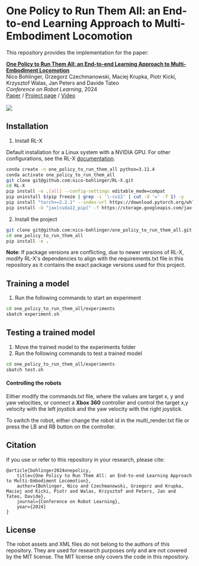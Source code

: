 # One Policy to Run Them All: an End-to-end Learning Approach to Multi-Embodiment Locomotion

This repository provides the implementation for the paper:

<td style="padding:20px;width:75%;vertical-align:middle">
      <a href="https://nico-bohlinger.github.io/one_policy_to_run_them_all_website/" target="_blank">
      <b> One Policy to Run Them All: an End-to-end Learning Approach to Multi-Embodiment Locomotion </b>
      </a>
      <br>
      Nico Bohlinger, Grzegorz Czechmanowski, Maciej Krupka, Piotr Kicki, Krzysztof Walas, Jan Peters and Davide Tateo
      <br>
      <em>Conference on Robot Learning</em>, 2024
      <br>
      <a href="https://www.ias.informatik.tu-darmstadt.de/uploads/Team/NicoBohlinger/one_policy_to_run_them_all.pdf">Paper</a> /
      <a href="https://nico-bohlinger.github.io/one_policy_to_run_them_all_website/" target="_blank">Project page</a> /
      <a href="https://youtu.be/BbbBAH-T7-Q" target="_blank">Video</a>
    <br>
</td>

<br>
<img src="image.png"/>

## Installation
1. Install RL-X

Default installation for a Linux system with a NVIDIA GPU.
For other configurations, see the RL-X [documentation](https://nico-bohlinger.github.io/RL-X/#detailed-installation-guide).
```bash
conda create -n one_policy_to_run_them_all python=3.11.4
conda activate one_policy_to_run_them_all
git clone git@github.com:nico-bohlinger/RL-X.git
cd RL-X
pip install -e .[all] --config-settings editable_mode=compat
pip uninstall $(pip freeze | grep -i '\-cu12' | cut -d '=' -f 1) -y
pip install "torch>=2.2.1" --index-url https://download.pytorch.org/whl/cu118 --upgrade
pip install -U "jax[cuda12_pip]" -f https://storage.googleapis.com/jax-releases/jax_cuda_releases.html
```

2. Install the project
```bash
git clone git@github.com:nico-bohlinger/one_policy_to_run_them_all.git
cd one_policy_to_run_them_all
pip install -e .
```

**Note**: If package versions are conflicting, due to newer versions of RL-X, modify RL-X's dependencies to align with the requirements.txt file in this repository as it contains the exact package versions used for this project.


## Training a model
1. Run the following commands to start an experiment
```bash
cd one_policy_to_run_them_all/experiments
sbatch experiment.sh
```


## Testing a trained model
1. Move the trained model to the experiments folder
2. Run the following commands to test a trained model
```bash
cd one_policy_to_run_them_all/experiments
sbatch test.sh
```
#### Controlling the robots
Either modify the commands.txt file, where the values are target x, y and yaw velocities, or connect a **Xbox 360** controller and control the target x,y velocity with the left joystick and the yaw velocity with the right joystick.

To switch the robot, either change the robot id in the multi_render.txt file or press the LB and RB button on the controller.

## Citation
If you use or refer to this repository in your research, please cite:

```
@article{bohlinger2024onepolicy,
    title={One Policy to Run Them All: an End-to-end Learning Approach to Multi-Embodiment Locomotion},
    author={Bohlinger, Nico and Czechmanowski, Grzegorz and Krupka, Maciej and Kicki, Piotr and Walas, Krzysztof and Peters, Jan and Tateo, Davide},
    journal={Conference on Robot Learning},
    year={2024}
}
```

## License
The robot assets and XML files do not belong to the authors of this repository.
They are used for research purposes only and are not covered by the MIT license. The MIT license only covers the code in this repository.